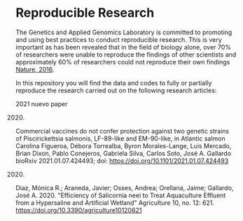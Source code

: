 # Reproducible Research

The Genetics and Applied Genomics Laboratory is committed to promoting and using best practices to conduct reproducible research. This is very important as has been revealed that in the field of biology alone, over 70% of researchers were unable to reproduce the findings of other scientists and approximately 60% of researchers could not reproduce their own findings [Nature, 2016](https://www.nature.com/news/1-500-scientists-lift-the-lid-on-reproducibility-1.19970). 

In this repository you will find the data and codes to fully or partially reproduce the research carried out on the following research articles:

2021
nuevo paper


2020.
Commercial vaccines do not confer protection against two genetic strains of Piscirickettsia salmonis, LF-89-like and EM-90-like, in Atlantic salmon
Carolina Figueroa, Débora Torrealba, Byron Morales-Lange, Luis Mercado, Brian Dixon, Pablo Conejeros, Gabriela Silva, Carlos Soto, José A. Gallardo
bioRxiv 2021.01.07.424493; doi: https://doi.org/10.1101/2021.01.07.424493

2020. 
Diaz, Mónica R.; Araneda, Javier; Osses, Andrea; Orellana, Jaime; Gallardo, José A. 2020. "Efficiency of Salicornia neei to Treat Aquaculture Effluent from a Hypersaline and Artificial Wetland" Agriculture 10, no. 12: 621. https://doi.org/10.3390/agriculture10120621

